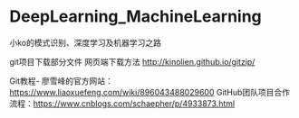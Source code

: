 # DeepLearning_MachineLearning
小ko的模式识别、深度学习及机器学习之路

git项目下载部分文件
网页端下载方法   http://kinolien.github.io/gitzip/

Git教程- 廖雪峰的官方网站：https://www.liaoxuefeng.com/wiki/896043488029600
GitHub团队项目合作流程：https://www.cnblogs.com/schaepher/p/4933873.html
